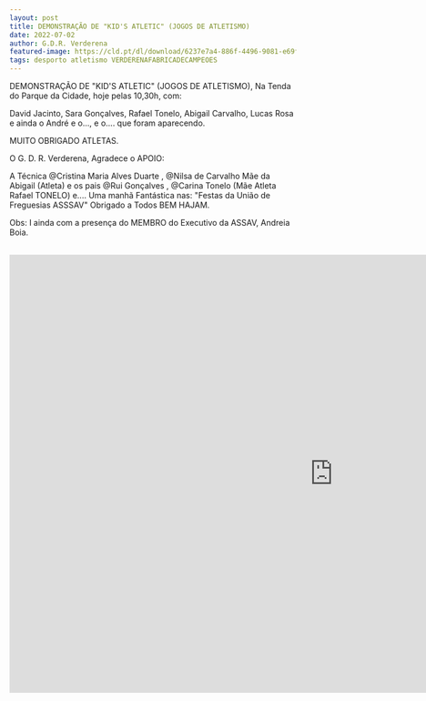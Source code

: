 ```yaml
---
layout: post
title: DEMONSTRAÇÃO DE "KID'S ATLETIC" (JOGOS DE ATLETISMO)
date: 2022-07-02
author: G.D.R. Verderena
featured-image: https://cld.pt/dl/download/6237e7a4-886f-4496-9081-e69f77a5774a/WhatsApp%20Image%202022-07-02%20at%2018.52.11.jpeg
tags: desporto atletismo VERDERENAFABRICADECAMPEOES
---
```


DEMONSTRAÇÃO DE "KID'S ATLETIC" (JOGOS DE ATLETISMO), Na Tenda do Parque da Cidade, hoje pelas 10,30h, com:

David Jacinto, Sara Gonçalves, Rafael Tonelo, Abigail Carvalho, Lucas Rosa e ainda o André e o..., e o.... que foram aparecendo.

MUITO OBRIGADO ATLETAS.

O G. D. R. Verderena, Agradece o APOIO:

A Técnica @Cristina Maria Alves Duarte , @Nilsa de Carvalho Mãe da Abigail (Atleta) e os pais @Rui Gonçalves , @Carina Tonelo (Mãe Atleta Rafael TONELO) e....
Uma manhã Fantástica nas: "Festas da União de Freguesias ASSSAV"
Obrigado a Todos 
BEM HAJAM.

Obs: I ainda com a presença do MEMBRO do Executivo da ASSAV, Andreia Boia.



<br>
<iframe width="1135" height="770" src="https://www.youtube.com/embed/syQyA_gj5cI" title="Festas ASSAV" frameborder="0" allow="accelerometer; autoplay; clipboard-write; encrypted-media; gyroscope; picture-in-picture" allowfullscreen></iframe>
<br>

